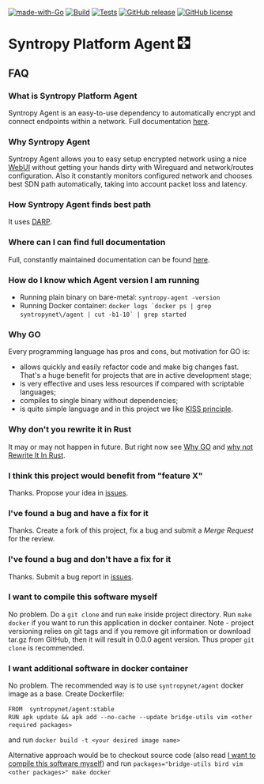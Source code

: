 [![made-with-Go](https://img.shields.io/badge/Made%20with-Go-1f425f.svg)](http://golang.org)
[![Build](https://github.com/SyntropyNet/syntropy-agent/actions/workflows/build.yml/badge.svg)](https://github.com/SyntropyNet/syntropy-agent/actions/workflows/build.yml)
[![Tests](https://github.com/SyntropyNet/syntropy-agent/actions/workflows/test.yml/badge.svg)](https://github.com/SyntropyNet/syntropy-agent/actions/workflows/test.yml)
[![GitHub release](https://img.shields.io/badge/release-releases-green)](https://GitHub.com/SyntropyNet/syntropy-agent/releases/)
[![GitHub license](http://img.shields.io/:license-mit-blue.svg?style=flat-square)](http://badges.mit-license.org)

# Syntropy Platform Agent ![logo](syntropy-logo.png)

## FAQ

### What is Syntropy Platform Agent
Syntropy Agent is an easy-to-use dependency to automatically encrypt and connect endpoints within a network. Full documentation [here](https://docs.syntropynet.com/docs/what-is-stack).

### Why Syntropy Agent
Syntropy Agent allows you to easy setup encrypted network using a nice [WebUI](https://platform.syntropystack.com/) without getting your hands dirty with Wireguard and network/routes configuration. Also it constantly monitors configured network and chooses best SDN path automatically, taking into account packet loss and latency.

### How Syntropy Agent finds best path
It uses [DARP](https://darp.syntropystack.com).

### Where can I can find full documentation
Full, constantly maintained documentation can be found [here](https://docs.syntropynet.com/docs/what-is-stack).

### How do I know which Agent version I am running
* Running plain binary on bare-metal:
 ```syntropy-agent -version```
* Running Docker container:
 ```docker logs `docker ps | grep syntropynet\/agent | cut -b1-10` | grep started```

### Why GO
Every programming language has pros and cons, but motivation for GO is:
* allows quickly and easily refactor code and make big changes fast. That's a huge benefit for projects that are in active development stage;
* is very effective and uses less resources if compared with scriptable languages;
* compiles to single binary without dependencies;
* is quite simple language and in this project we like [KISS principle](https://en.wikipedia.org/wiki/KISS_principle).

### Why don't you rewrite it in Rust
It may or may not happen in future. But right now see [Why GO](#why-go) and [why not Rewrite It In Rust](https://github.com/ansuz/RIIR).

### I think this project would benefit from "feature X"
Thanks. Propose your idea in [issues](https://github.com/SyntropyNet/syntropy-agent/issues).

### I've found a bug and have a fix for it
Thanks. Create a fork of this project, fix a bug and submit a *Merge Request* for the review.

### I've found a bug and don't have a fix for it
Thanks. Submit a bug report in [issues](https://github.com/SyntropyNet/syntropy-agent/issues).

### I want to compile this software myself
No problem. Do a `git clone` and run `make` inside project directory. Run `make docker` if you want to run this application in docker container.
Note - project versioning relies on git tags and if you remove git information or download tar.gz from GitHub, then it will result in 0.0.0 agent version. Thus proper `git clone` is recommended.

### I want additional software in docker container
No problem. The recommended way is to use `syntropynet/agent` docker image as a base. Create Dockerfile:
```
FROM  syntropynet/agent:stable
RUN apk update && apk add --no-cache --update bridge-utils vim <other required packages>
```
and run `docker build -t <your desired image name>`

Alternative approach would be to checkout source code (also read [I want to compile this software myself](#I-want-to-compile-this-software-myself)) and run 
```packages="bridge-utils bird vim <other packages>" make docker```